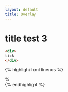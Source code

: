```yaml
---
layout: default
title: Overlay
---
```


# title test 3
```html
<div>
tick
</div>
```

{% highlight html linenos %}
<div>
%
</div>
{% endhighlight %}
